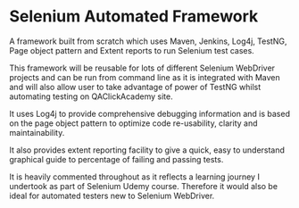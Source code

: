 # Selenium Automated Framework
A framework built from scratch which uses Maven, Jenkins, Log4j, TestNG, Page object pattern and Extent reports to run Selenium test cases.


This framework will be reusable for lots of different Selenium WebDriver projects and can be run from command line as it is integrated with Maven
and will also allow user to take advantage of power of TestNG whilst automating testing on QAClickAcademy site.

It uses Log4j to provide comprehensive debugging information and is based on the page object pattern to optimize code re-usability, clarity and maintainability. 

It also provides extent reporting facility to give a quick, easy to understand graphical guide to percentage of failing and passing tests.

It is heavily commented throughout as it reflects a learning journey I undertook as part of Selenium Udemy course. Therefore it would also be 
ideal for automated testers new to Selenium WebDriver.
